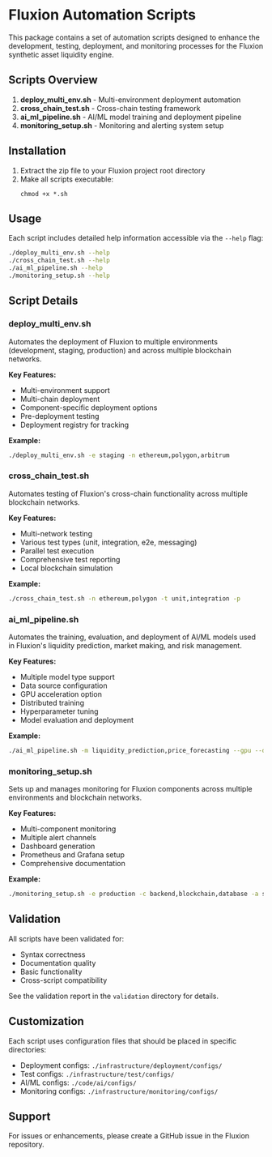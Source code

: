 # Fluxion Automation Scripts

This package contains a set of automation scripts designed to enhance the development, testing, deployment, and monitoring processes for the Fluxion synthetic asset liquidity engine.

## Scripts Overview

1. **deploy_multi_env.sh** - Multi-environment deployment automation
2. **cross_chain_test.sh** - Cross-chain testing framework
3. **ai_ml_pipeline.sh** - AI/ML model training and deployment pipeline
4. **monitoring_setup.sh** - Monitoring and alerting system setup

## Installation

1. Extract the zip file to your Fluxion project root directory
2. Make all scripts executable:
   ```
   chmod +x *.sh
   ```

## Usage

Each script includes detailed help information accessible via the `--help` flag:

```bash
./deploy_multi_env.sh --help
./cross_chain_test.sh --help
./ai_ml_pipeline.sh --help
./monitoring_setup.sh --help
```

## Script Details

### deploy_multi_env.sh

Automates the deployment of Fluxion to multiple environments (development, staging, production) and across multiple blockchain networks.

**Key Features:**
- Multi-environment support
- Multi-chain deployment
- Component-specific deployment options
- Pre-deployment testing
- Deployment registry for tracking

**Example:**
```bash
./deploy_multi_env.sh -e staging -n ethereum,polygon,arbitrum
```

### cross_chain_test.sh

Automates testing of Fluxion's cross-chain functionality across multiple blockchain networks.

**Key Features:**
- Multi-network testing
- Various test types (unit, integration, e2e, messaging)
- Parallel test execution
- Comprehensive test reporting
- Local blockchain simulation

**Example:**
```bash
./cross_chain_test.sh -n ethereum,polygon -t unit,integration -p
```

### ai_ml_pipeline.sh

Automates the training, evaluation, and deployment of AI/ML models used in Fluxion's liquidity prediction, market making, and risk management.

**Key Features:**
- Multiple model type support
- Data source configuration
- GPU acceleration option
- Distributed training
- Hyperparameter tuning
- Model evaluation and deployment

**Example:**
```bash
./ai_ml_pipeline.sh -m liquidity_prediction,price_forecasting --gpu --deploy
```

### monitoring_setup.sh

Sets up and manages monitoring for Fluxion components across multiple environments and blockchain networks.

**Key Features:**
- Multi-component monitoring
- Multiple alert channels
- Dashboard generation
- Prometheus and Grafana setup
- Comprehensive documentation

**Example:**
```bash
./monitoring_setup.sh -e production -c backend,blockchain,database -a slack,email
```

## Validation

All scripts have been validated for:
- Syntax correctness
- Documentation quality
- Basic functionality
- Cross-script compatibility

See the validation report in the `validation` directory for details.

## Customization

Each script uses configuration files that should be placed in specific directories:
- Deployment configs: `./infrastructure/deployment/configs/`
- Test configs: `./infrastructure/test/configs/`
- AI/ML configs: `./code/ai/configs/`
- Monitoring configs: `./infrastructure/monitoring/configs/`

## Support

For issues or enhancements, please create a GitHub issue in the Fluxion repository.
